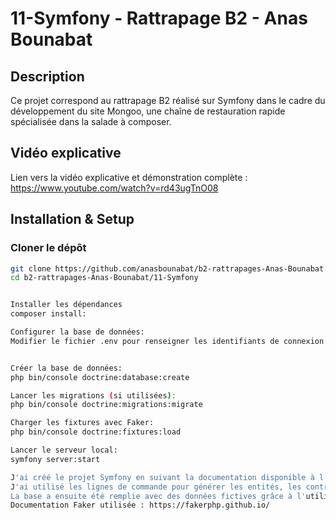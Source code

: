 # 11-Symfony - Rattrapage B2 - Anas Bounabat

## Description
Ce projet correspond au rattrapage B2 réalisé sur Symfony dans le cadre du développement du site Mongoo, une chaîne de restauration rapide spécialisée dans la salade à composer.

## Vidéo explicative
Lien vers la vidéo explicative et démonstration complète :  
https://www.youtube.com/watch?v=rd43ugTnO08

## Installation & Setup

### Cloner le dépôt
```bash
git clone https://github.com/anasbounabat/b2-rattrapages-Anas-Bounabat.git
cd b2-rattrapages-Anas-Bounabat/11-Symfony


Installer les dépendances
composer install:

Configurer la base de données:
Modifier le fichier .env pour renseigner les identifiants de connexion à votre base de données.


Créer la base de données:
php bin/console doctrine:database:create

Lancer les migrations (si utilisées):
php bin/console doctrine:migrations:migrate

Charger les fixtures avec Faker:
php bin/console doctrine:fixtures:load

Lancer le serveur local:
symfony server:start

J'ai créé le projet Symfony en suivant la documentation disponible à l'adresse suivante : https://docs.yoanncoualan.com/symfony.
J'ai utilisé les lignes de commande pour générer les entités, les contrôleurs et configurer la base de données.
La base a ensuite été remplie avec des données fictives grâce à l'utilisation de Faker via les fixtures.
Documentation Faker utilisée : https://fakerphp.github.io/